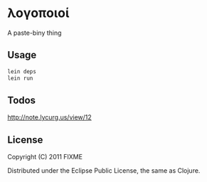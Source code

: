 # λογοποιοί

A paste-biny thing

## Usage

```bash
lein deps
lein run
```

## Todos
http://note.lycurg.us/view/12

## License

Copyright (C) 2011 FIXME

Distributed under the Eclipse Public License, the same as Clojure.

